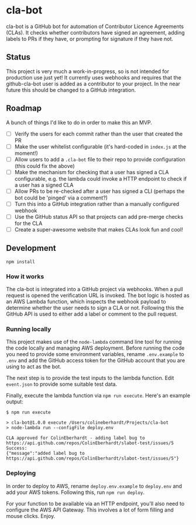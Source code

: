 # cla-bot

cla-bot is a GitHub bot for automation of Contributor Licence Agreements (CLAs). It checks whether contributors have signed an agreement, adding labels to PRs if they have, or prompting for signature if they have not.

## Status

This project is very much a work-in-progress, so is not intended for production use just yet! It currently uses webhooks and requires that the github-cla-bot user is added as a contributor to your project. In the near future this should be changed to a GitHub integration.

## Roadmap

A bunch of things I'd like to do in order to make this an MVP.

  - [ ] Verify the users for each commit rather than the user that created the PR
  - [ ] Make the user whitelist configurable (it's hard-coded in `index.js` at the moment!)
  - [ ] Allow users to add a `.cla-bot` file to their repo to provide configuration (this could fix the above)
  - [ ] Make the mechanism for checking that a user has signed a CLA configurable, e.g. the lambda could invoke a HTTP endpoint to check if a user has a signed CLA
  - [ ] Allow PRs to be re-checked after a user has signed a CLI (perhaps the bot could be 'pinged' via a comment?)
  - [ ] Turn this into a GitHub integration rather than a manually configured webhook
  - [ ] Use the GitHub status API so that projects can add pre-merge checks for the CLA
  - [ ] Create a super-awesome website that makes CLAs look fun and cool!

## Development

~~~
npm install
~~~

### How it works

The cla-bot is integrated into a GitHub project via webhooks. When a pull request is opened the verification URL is invoked. The bot logic is hosted as an AWS Lambda function, which inspects the webhook payload to determine whether the user needs to sign a CLA or not. Following this the GitHub API is used to either add a label or comment to the pull request.

### Running locally

This project makes use of the `node-lambda` command line tool for running the code locally and managing AWS deployment. Before running the code you need to provide some environment variables, rename `.env.example` to `.env` and add the GitHub access token for the GitHub account that you are using to act as the bot.

The next step is to provide the test inputs to the lambda function. Edit `event.json` to provide some suitable test data.

Finally, execute the lambda function via `npm run execute`. Here's an example output:

~~~console
$ npm run execute

> cla-bot@1.0.0 execute /Users/colineberhardt/Projects/cla-bot
> node-lambda run --configFile deploy.env

CLA approved for ColinEberhardt - adding label bug to https://api.github.com/repos/ColinEberhardt/slabot-test/issues/5
Success:
{"message":"added label bug to https://api.github.com/repos/ColinEberhardt/slabot-test/issues/5"}
~~~

### Deploying

In order to deploy to AWS, rename `deploy.env.example` to `deploy.env` and add your AWS tokens. Following this, run `npm run deploy`.

For your function to be available via an HTTP endpoint, you'll also need to configure the AWS API Gateway. This involves a lot of form filling and mouse clicks. Enjoy.
